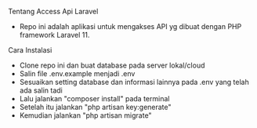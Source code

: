 Tentang Access Api Laravel
- Repo ini adalah aplikasi untuk mengakses API yg dibuat dengan PHP framework Laravel 11. 

Cara Instalasi
- Clone repo ini dan buat database pada server lokal/cloud
- Salin file .env.example menjadi .env
- Sesuaikan setting database dan informasi lainnya pada .env yang telah ada salin tadi
- Lalu jalankan "composer install" pada terminal
- Setelah itu jalankan "php artisan key:generate"
- Kemudian jalankan "php artisan migrate"
